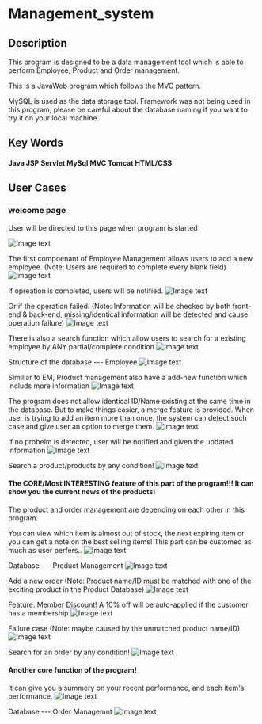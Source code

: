 # Management_system

## Description 

This program is designed to be a data management tool which is able to perform Employee, Product and Order management.

This is a JavaWeb program which follows the MVC pattern. 

MySQL is used as the data storage tool. Framework was not being used in this program, please be careful about the database naming if you want to try it on your local machine.

## Key Words
#### Java  JSP  Servlet  MySql  MVC  Tomcat  HTML/CSS

## User Cases

### welcome page

User will be directed to this page when program is started

![Image text](https://github.com/JamesW121/Management_system/blob/master/image/1.PNG)

The first compoenant of Employee Management allows users to add a new employee.
(Note: Users are required to complete every blank field)
![Image text](https://github.com/JamesW121/Management_system/blob/master/image/2.PNG)

If opreation is completed, users will be notified.
![Image text](https://github.com/JamesW121/Management_system/blob/master/image/3.PNG)

Or if the operation failed.
(Note: Information will be checked by both front-end & back-end, missing/identical information will be detected and cause operation failure)
![Image text](https://github.com/JamesW121/Management_system/blob/master/image/5.PNG)

There is also a search function which allow users to search for a existing employee by ANY partial/complete condition 
![Image text](https://github.com/JamesW121/Management_system/blob/master/image/4.PNG)

Structure of the database --- Employee
![Image text](https://github.com/JamesW121/Management_system/blob/master/image/6.PNG)

Similiar to EM, Product management also have a add-new function which includs more information
![Image text](https://github.com/JamesW121/Management_system/blob/master/image/11.PNG)

The program does not allow identical ID/Name existing at the same time in the database. But to make things easier, a merge feature is provided. When user is trying to add an item more than once, the system can detect such case and give user an option to merge them.
![Image text](https://github.com/JamesW121/Management_system/blob/master/image/12.PNG)

If no probelm is detected, user will be notified and given the updated information
![Image text](https://github.com/JamesW121/Management_system/blob/master/image/13.PNG)

Search a product/products by any condition!
![Image text](https://github.com/JamesW121/Management_system/blob/master/image/14.PNG)

#### The CORE/Most INTERESTING feature of this part of the program!!! It can show you the current news of the products!

The product and order management are depending on each other in this program. 

You can view which item is almost out of stock, the next expiring item or you can get a note on the best selling items! This part can be customed as much as user perfers..
![Image text](https://github.com/JamesW121/Management_system/blob/master/image/15.PNG)

Database --- Product Management
![Image text](https://github.com/JamesW121/Management_system/blob/master/image/16.PNG)

Add a new order
(Note: Product name/ID must be matched with one of the exciting product in the Product Database)
![Image text](https://github.com/JamesW121/Management_system/blob/master/image/21.PNG)

Feature: Member Discount! A 10% off will be auto-applied if the customer has a membership 
![Image text](https://github.com/JamesW121/Management_system/blob/master/image/22.PNG)

Failure case
(Note: maybe caused by the unmatched product name/ID)
![Image text](https://github.com/JamesW121/Management_system/blob/master/image/23.PNG)

Search for an order by any condition!
![Image text](https://github.com/JamesW121/Management_system/blob/master/image/24.PNG)

#### Another core function of the program! 

It can give you a summery on your recent performance, and each item's performance.
![Image text](https://github.com/JamesW121/Management_system/blob/master/image/25.PNG)

Database --- Order Managemnt
![Image text](https://github.com/JamesW121/Management_system/blob/master/image/26.PNG)
